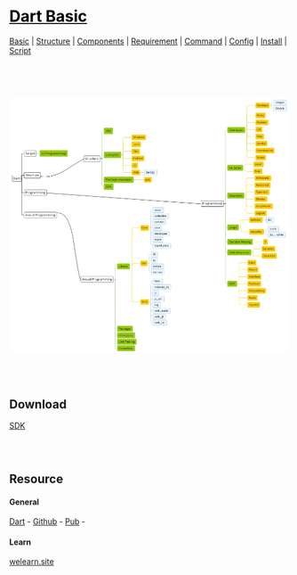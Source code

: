 <style>
.md1{margin-top: 75px;}
.md2{margin-top: 50px;}
.md3{margin-top: 25px;}
.tbl1 td#header{background-color: D1ECCF}
</style>

# [<span style="color:black;">Dart Basic</span>](Dart.md)
[Basic](Dart-Basic.md) | [Structure](Dart-Structure.md) | [Components](Dart-Components.md) | [Requirement](Dart-Requirement.md) | [Command](Dart-Command.md) | [Config](Dart-Config.md) | [Install](Dart-Install.md) | [Script](Dart-Script.md)
<div class="md1"></div>




![](Dart.jpeg)




<div class="md1"></div>




## Download
<a href="https://dart.dev/tools/sdk/archive" target="_blank">SDK</a>




<div class="md1"></div>




## Resource
#### General
<a href="https://dart.dev/" target="_blank">Dart</a> - <a href="https://github.com/dart-lang" target="_blank">Github</a> - <a href="https://pub.dev" target="_blank">Pub</a> - 


#### Learn
<a href="https://welearn.site/course/flutter-video-tutorial/" target="_blank">welearn.site</a>

